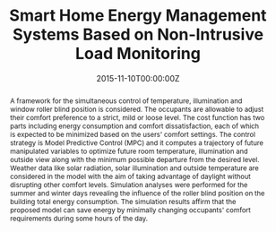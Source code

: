 ---
title: Smart Home Energy Management Systems Based on Non-Intrusive Load Monitoring
authors:
 - Sareh Agheb
 - "**Xiaoqi Tan**"
 - Danny H.K. Tsang
date: "2015-11-10T00:00:00Z"
# doi: ""

tags: 
  - Smart Grid

# Schedule page publish date (NOT publication's date).
#publishDate: "2019-11-10T00:00:00Z"

# Publication type.
# Legend: 0 = Uncategorized; 1 = Conference paper; 2 = Journal article;
# 3 = Preprint / Working Paper; 4 = Report; 5 = Book; 6 = Book section;
# 7 = Thesis; 8 = Patent
publication_types: ["1"]

# Publication name and optional abbreviated publication name.
publication: "2015 IEEE International Conference on Smart Grid Communications (SmartGridComm)"
publication_short: ""

abstract: A framework for the simultaneous control of temperature, illumination and window roller blind position is considered. The occupants are allowable to adjust their comfort preference to a strict, mild or loose level. The cost function has two parts including energy consumption and comfort dissatisfaction, each of which is expected to be minimized based on the users' comfort settings. The control strategy is Model Predictive Control (MPC) and it computes a trajectory of future manipulated variables to optimize future room temperature, illumination and outside view along with the minimum possible departure from the desired level. Weather data like solar radiation, solar illumination and outside temperature are considered in the model with the aim of taking advantage of daylight without disrupting other comfort levels. Simulation analyses were performed for the summer and winter days revealing the influence of the roller blind position on the building total energy consumption. The simulation results affirm that the proposed model can save energy by minimally changing occupants' comfort requirements during some hours of the day.

# Summary. An optional shortened abstract.
# summary: This paper concerns the mechanism design for online resource allocation in a strategic setting. In this setting, a single supplier allocates capacity-limited resources to requests that arrive in a sequential and arbitrary manner. Each request is associated with an agent who may act selfishly to misreport the requirement and valuation of her request.

# tags:
# - Source Themes
featured: false

links:
 - icon: ieee
   icon_pack: ai
   name: "IEEE Xplore"
   url: "https://ieeexplore.ieee.org/document/7436413"
   
url_pdf: https://www.sigmetrics.org/mama/abstracts/Tan.pdf
url_code: ''
url_dataset: ''
url_poster: ''
url_project: ''
url_slides: ''
url_source: ''
url_video: ''

# Featured image
# To use, add an image named `featured.jpg/png` to your page's folder.
image:
  caption:
  focal_point: ""
  preview_only: true

# Associated Projects (optional).
#   Associate this publication with one or more of your projects.
#   Simply enter your project's folder or file name without extension.
#   E.g. `internal-project` references `content/project/internal-project/index.md`.
#   Otherwise, set `projects: []`.
# projects: []

# Slides (optional).
#   Associate this publication with Markdown slides.
#   Simply enter your slide deck's filename without extension.
#   E.g. `slides: "example"` references `content/slides/example/index.md`.
#   Otherwise, set `slides: ""`.
# slides: example
---